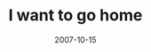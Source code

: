 ---
layout: base.njk
title : 'I want to go home' 
view_title : 'I want to go home' 
year : '2007' 
date : '2007-10-15' 
img_file : '/drawing/iwanttogohome.png' 
html_file : 'iwanttogohome' 
next_html : 'ilikedyoubetterwiththemustache.html' 
year_order : '201' 
permalink : "title/{{html_file}}.html"
---